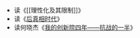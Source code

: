 - 读《[[理性化及其限制]]》
- 读《[后真相时代](https://book.douban.com/subject/33387422/)》
- 读何晓杰《[我的创新院四年——抗战的一半](https://toutiao.io/posts/1aoqr/preview)》